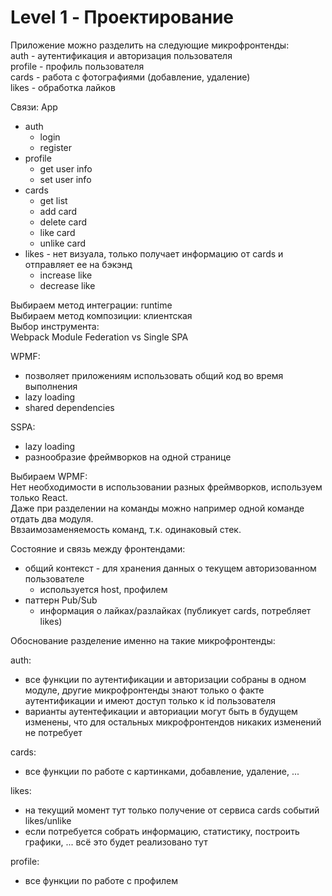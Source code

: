 # Level 1 - Проектирование

Приложение можно разделить на следующие микрофронтенды:  
auth - аутентификация и авторизация пользователя  
profile - профиль пользователя  
cards - работа с фотографиями (добавление, удаление)  
likes - обработка лайков

Связи:
App
 - auth
   - login
   - register
 - profile
   - get user info
   - set user info
 - cards
   - get list
   - add card
   - delete card
   - like card
   - unlike card
 - likes - нет визуала, только получает информацию от cards и отправляет ее на бэкэнд
   - increase like
   - decrease like

Выбираем метод интеграции: runtime  
Выбираем метод композиции: клиентская  
Выбор инструмента:  
Webpack Module Federation vs Single SPA  

WPMF:
- позволяет приложениям использовать общий код во время выполнения
- lazy loading
- shared dependencies

SSPA:
- lazy loading
- разнообразие фреймворков на одной странице

Выбираем WPMF:  
Нет необходимости в использовании разных фреймворков, используем только React.  
Даже при разделении на команды можно например одной команде отдать два модуля.  
Ввзаимозаменяемость команд, т.к. одинаковый стек.  

Состояние и связь между фронтендами:
- общий контекст - для хранения данных о текущем авторизованном пользователе
  - используется host, профилем 
- паттерн Pub/Sub
  - информация о лайках/разлайках (публикует cards, потребляет likes)

Обоснование разделение именно на такие микрофронтенды:  

auth:
- все функции по аутентификации и авторизации собраны в одном модуле, другие микрофронтенды знают только о факте аутентификации и имеют доступ только к id пользователя
- варианты аутентефикации и авториации могут быть в будущем изменены, что для остальных микрофронтендов никаких изменений не потребует

cards:
- все функции по работе с картинками, добавление, удаление, ...

likes: 
- на текущий момент тут только получение от сервиса cards событий likes/unlike
- если потребуется собрать информацию, статистику, построить графики, ... всё это будет реализовано тут

profile:
- все функции по работе с профилем